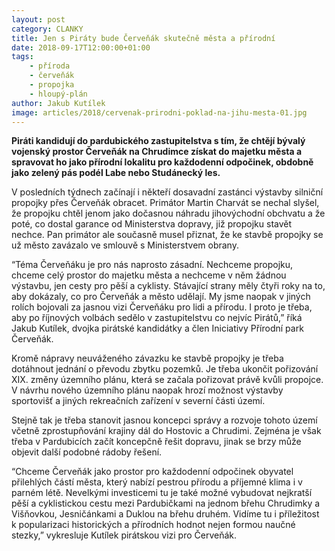 ```yaml
---
layout: post
category: CLANKY
title: Jen s Piráty bude Červeňák skutečně města a přírodní
date: 2018-09-17T12:00:00+01:00
tags:
    - příroda
    - červeňák
    - propojka
    - hloupý-plán
author: Jakub Kutílek
image: articles/2018/cervenak-prirodni-poklad-na-jihu-mesta-01.jpg
---
```


**Piráti kandidují do pardubického zastupitelstva s tím, že chtějí bývalý vojenský prostor Červeňák na Chrudimce získat do majetku města a spravovat ho jako přírodní lokalitu pro každodenní odpočinek, obdobně jako zelený pás podél Labe nebo Studánecký les.**

V posledních týdnech začínají i někteří dosavadní zastánci výstavby silniční propojky přes Červeňák obracet. Primátor Martin Charvát se nechal slyšel, že propojku chtěl jenom jako dočasnou náhradu jihovýchodní obchvatu a že poté, co dostal garance od Ministerstva dopravy, již propojku stavět nechce. Pan primátor ale současně musel přiznat, že ke stavbě propojky se už město zavázalo ve smlouvě s Ministerstvem obrany.

“Téma Červeňáku je pro nás naprosto zásadní. Nechceme propojku, chceme celý prostor do majetku města a nechceme v něm žádnou výstavbu, jen cesty pro pěší a cyklisty. Stávající strany měly čtyři roky na to, aby dokázaly, co pro Červeňák a město udělají. My jsme naopak v jiných rolích bojovali za jasnou vizi Červeňáku pro lidi a přírodu. I proto je třeba, aby po říjnových volbách sedělo v&nbsp;zastupitelstvu co nejvíc Pirátů,” říká Jakub Kutílek, dvojka pirátské kandidátky a člen Iniciativy Přírodní park Červeňák.

Kromě nápravy neuváženého závazku ke stavbě propojky je třeba dotáhnout jednání o převodu zbytku pozemků. Je třeba ukončit pořizování XIX. změny územního plánu, která se začala pořizovat právě kvůli propojce. V návrhu nového územního plánu naopak hrozí možnost výstavby sportovišť a jiných rekreačních zařízení v severní části území.

Stejně tak je třeba stanovit jasnou koncepci správy a rozvoje tohoto území včetně zprostupňování krajiny dál do Hostovic a Chrudimi. Zejména je však třeba v Pardubicích začít koncepčně řešit dopravu, jinak se brzy může objevit další podobné rádoby řešení.

“Chceme Červeňák jako prostor pro každodenní odpočinek obyvatel přilehlých částí města, který nabízí pestrou přírodu a příjemné klima i v parném létě. Nevelkými investicemi tu je také možné vybudovat nejkratší pěší a cyklistickou cestu mezi Pardubičkami na jednom břehu Chrudimky a Višňovkou, Jesničánkami a Duklou na břehu druhém. Vidíme tu i příležitost k popularizaci historických a přírodních hodnot nejen formou naučné stezky,” vykresluje Kutílek pirátskou vizi pro Červeňák.